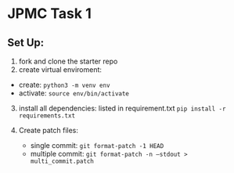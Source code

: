 # JPMC Task 1
## Set Up:

1. fork and clone the starter repo
2. create virtual enviroment:

 * create: `python3 -m venv env`
 * activate: `source env/bin/activate`

3. install all dependencies: listed in requirement.txt `pip install -r requirements.txt`

4. Create patch files:
    * single commit: `git format-patch -1 HEAD`
    * multiple commit: `git format-patch -n –stdout > multi_commit.patch`




